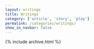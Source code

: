 ```yaml
---
layout: writings
title: Writings
category: ['article', 'story', 'play']
permalink: /categories/writings/
show_in_navbar: false
---
```


{% include archive.html %}
